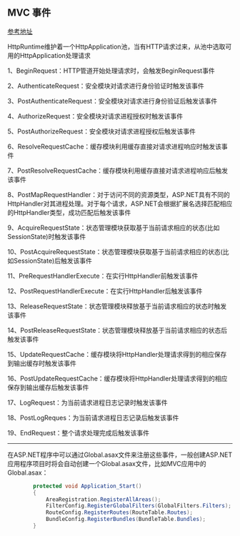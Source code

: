 ## MVC 事件

[参考地址](https://www.cnblogs.com/darrenji/p/3795661.html)

HttpRuntime维护着一个HttpApplication池，当有HTTP请求过来，从池中选取可用的HttpApplication处理请求


1、BeginRequest：HTTP管道开始处理请求时，会触发BeginRequest事件

2、AuthenticateRequest：安全模块对请求进行身份验证时触发该事件

3、PostAuthenticateRequest：安全模块对请求进行身份验证后触发该事件

4、AuthorizeRequest：安全模块对请求进程授权时触发该事件

5、PostAuthorizeRequest：安全模块对请求进程授权后触发该事件

6、ResolveRequestCache：缓存模块利用缓存直接对请求进程响应时触发该事件

7、PostResolveRequestCache：缓存模块利用缓存直接对请求进程响应后触发该事件

8、PostMapRequestHandler：对于访问不同的资源类型，ASP.NET具有不同的HttpHandler对其进程处理。对于每个请求，ASP.NET会根据扩展名选择匹配相应的HttpHandler类型，成功匹配后触发该事件

9、AcquireRequestState：状态管理模块获取基于当前请求相应的状态(比如SessionState)时触发该事件

10、PostAcquireRequestState：状态管理模块获取基于当前请求相应的状态(比如SessionState)后触发该事件

11、PreRequestHandlerExecute：在实行HttpHandler前触发该事件

12、PostRequestHandlerExecute：在实行HttpHandler后触发该事件

13、ReleaseRequestState：状态管理模块释放基于当前请求相应的状态时触发该事件

14、PostReleaseRequestState：状态管理模块释放基于当前请求相应的状态后触发该事件

15、UpdateRequestCache：缓存模块将HttpHandler处理请求得到的相应保存到输出缓存时触发该事件

16、PostUpdateRequestCache：缓存模块将HttpHandler处理请求得到的相应保存到输出缓存后触发该事件

17、LogRequest：为当前请求进程日志记录时触发该事件

18、PostLogReques：为当前请求进程日志记录后触发该事件

19、EndRequest：整个请求处理完成后触发该事件


---
在ASP.NET程序中可以通过Global.asax文件来注册这些事件，一般创建ASP.NET应用程序项目时将会自动创建一个Global.asax文件，比如MVC应用中的Global.asax：
```C#
        protected void Application_Start()
        {
            AreaRegistration.RegisterAllAreas();
            FilterConfig.RegisterGlobalFilters(GlobalFilters.Filters);
            RouteConfig.RegisterRoutes(RouteTable.Routes);
            BundleConfig.RegisterBundles(BundleTable.Bundles);
        }
```        